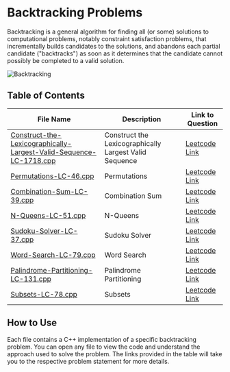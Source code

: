 # Backtracking Problems

Backtracking is a general algorithm for finding all (or some) solutions to computational problems, notably constraint satisfaction problems, that incrementally builds candidates to the solutions, and abandons each partial candidate ("backtracks") as soon as it determines that the candidate cannot possibly be completed to a valid solution.

![Backtracking](https://upload.wikimedia.org/wikipedia/commons/thumb/7/7e/Backtracking_en.svg/1200px-Backtracking_en.svg.png)

## Table of Contents

| File Name | Description | Link to Question |
|-----------|-------------|------------------|
| [Construct-the-Lexicographically-Largest-Valid-Sequence-LC-1718.cpp](Construct-the-Lexicographically-Largest-Valid-Sequence-LC-1718.cpp) | Construct the Lexicographically Largest Valid Sequence | [Leetcode Link](https://leetcode.com/problems/construct-the-lexicographically-largest-valid-sequence/) |
| [Permutations-LC-46.cpp](Permutations-LC-46.cpp) | Permutations | [Leetcode Link](https://leetcode.com/problems/permutations/) |
| [Combination-Sum-LC-39.cpp](Combination-Sum-LC-39.cpp) | Combination Sum | [Leetcode Link](https://leetcode.com/problems/combination-sum/) |
| [N-Queens-LC-51.cpp](N-Queens-LC-51.cpp) | N-Queens | [Leetcode Link](https://leetcode.com/problems/n-queens/) |
| [Sudoku-Solver-LC-37.cpp](Sudoku-Solver-LC-37.cpp) | Sudoku Solver | [Leetcode Link](https://leetcode.com/problems/sudoku-solver/) |
| [Word-Search-LC-79.cpp](Word-Search-LC-79.cpp) | Word Search | [Leetcode Link](https://leetcode.com/problems/word-search/) |
| [Palindrome-Partitioning-LC-131.cpp](Palindrome-Partitioning-LC-131.cpp) | Palindrome Partitioning | [Leetcode Link](https://leetcode.com/problems/palindrome-partitioning/) |
| [Subsets-LC-78.cpp](Subsets-LC-78.cpp) | Subsets | [Leetcode Link](https://leetcode.com/problems/subsets/) |

## How to Use

Each file contains a C++ implementation of a specific backtracking problem. You can open any file to view the code and understand the approach used to solve the problem. The links provided in the table will take you to the respective problem statement for more details.
